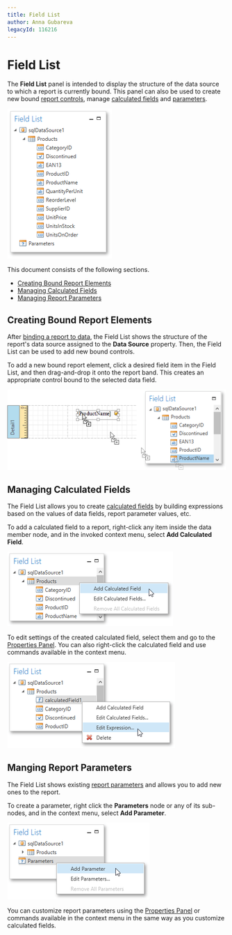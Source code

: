 ```yaml
---
title: Field List
author: Anna Gubareva
legacyId: 116216
---
```

# Field List
The **Field List** panel is intended to display the structure of the data source to which a report is currently bound. This panel can also be used to create new bound [report controls](../report-elements/report-controls.md), manage [calculated fields](../creating-reports/providing-data/calculated-fields.md) and [parameters](../creating-reports/providing-data/report-parameters.md).

![WPFDesigner_FieldList](../../../../images/img120418.png)

This document consists of the following sections.
* [Creating Bound Report Elements](#binding)
* [Managing Calculated Fields](#calcfields)
* [Managing Report Parameters](#parameters)

<a name="binding"/>

## Creating Bound Report Elements
After [binding a report to data](../creating-reports/providing-data/binding-a-report-to-data.md), the Field List shows the structure of the report's data source assigned to the **Data Source** property. Then, the Field List can be used to add new bound controls.

To add a new bound report element, click a desired field item in the Field List, and then drag-and-drop it onto the report band. This creates an appropriate control bound to the selected data field.

![WPFDesigner_FieldListAddingElement](../../../../images/img120420.png)

<a name="calcfields"/>

## Managing Calculated Fields
The Field List allows you to create [calculated fields](../creating-reports/providing-data/calculated-fields.md) by building expressions based on the values of data fields, report parameter values, etc.

To add a calculated field to a report, right-click any item inside the data member node, and in the invoked context menu, select **Add Calculated Field**.

![WPFDesigner_FieldListAddingCalcField](../../../../images/img123013.png)

To edit settings of the created calculated field, select them and go to the [Properties Panel](properties-panel.md). You can also right-click the calculated field and use commands available in the context menu.

![WPFDesigner_FieldListManagingCalcField](../../../../images/img123014.png)

<a name="parameters"/>

## Manging Report Parameters
The Field List shows existing [report parameters](../creating-reports/providing-data/report-parameters.md) and allows you to add new ones to the report.

To create a parameter, right click the **Parameters** node or any of its sub-nodes, and in the context menu, select **Add Parameter**.

![WPFDesigner_FieldListAddingParameter](../../../../images/img123015.png)

You can customize report parameters using the [Properties Panel](properties-panel.md) or commands available in the context menu in the same way as you customize calculated fields.